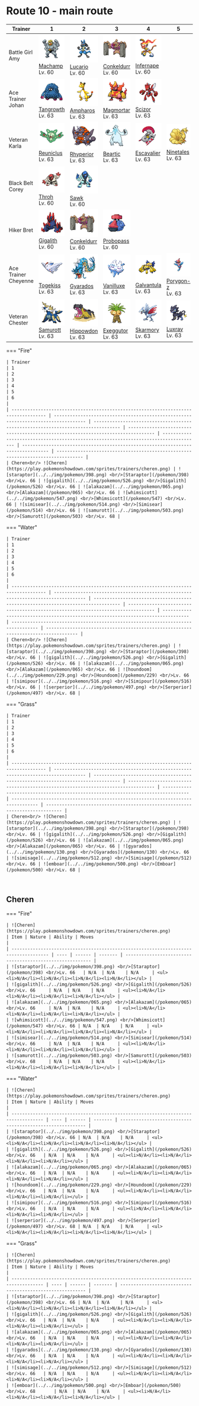 # Route 10 - main route

| Trainer              | 1                                                                                  | 2                                                                                    | 3                                                                                    | 4                                                                                    | 5                                                                                  |
| -------------------- | ---------------------------------------------------------------------------------- | ------------------------------------------------------------------------------------ | ------------------------------------------------------------------------------------ | ------------------------------------------------------------------------------------ | ---------------------------------------------------------------------------------- |
| Battle Girl Amy      | ![machamp](../../img/pokemon/068.png) <br/>[Machamp](/pokemon/068) <br/>Lv. 60     | ![lucario](../../img/pokemon/448.png) <br/>[Lucario](/pokemon/448) <br/>Lv. 60       | ![conkeldurr](../../img/pokemon/534.png) <br/>[Conkeldurr](/pokemon/534) <br/>Lv. 60 | ![infernape](../../img/pokemon/392.png) <br/>[Infernape](/pokemon/392) <br/>Lv. 60   |
| Ace Trainer Johan    | ![tangrowth](../../img/pokemon/465.png) <br/>[Tangrowth](/pokemon/465) <br/>Lv. 63 | ![ampharos](../../img/pokemon/181.png) <br/>[Ampharos](/pokemon/181) <br/>Lv. 63     | ![magmortar](../../img/pokemon/467.png) <br/>[Magmortar](/pokemon/467) <br/>Lv. 63   | ![scizor](../../img/pokemon/212.png) <br/>[Scizor](/pokemon/212) <br/>Lv. 63         |
| Veteran Karla        | ![reuniclus](../../img/pokemon/579.png) <br/>[Reuniclus](/pokemon/579) <br/>Lv. 63 | ![rhyperior](../../img/pokemon/464.png) <br/>[Rhyperior](/pokemon/464) <br/>Lv. 63   | ![beartic](../../img/pokemon/614.png) <br/>[Beartic](/pokemon/614) <br/>Lv. 63       | ![escavalier](../../img/pokemon/589.png) <br/>[Escavalier](/pokemon/589) <br/>Lv. 63 | ![ninetales](../../img/pokemon/038.png) <br/>[Ninetales](/pokemon/038) <br/>Lv. 63 |
| Black Belt Corey     | ![throh](../../img/pokemon/538.png) <br/>[Throh](/pokemon/538) <br/>Lv. 60         | ![sawk](../../img/pokemon/539.png) <br/>[Sawk](/pokemon/539) <br/>Lv. 60             |
| Hiker Bret           | ![gigalith](../../img/pokemon/526.png) <br/>[Gigalith](/pokemon/526) <br/>Lv. 60   | ![conkeldurr](../../img/pokemon/534.png) <br/>[Conkeldurr](/pokemon/534) <br/>Lv. 60 | ![probopass](../../img/pokemon/476.png) <br/>[Probopass](/pokemon/476) <br/>Lv. 60   |
| Ace Trainer Cheyenne | ![togekiss](../../img/pokemon/468.png) <br/>[Togekiss](/pokemon/468) <br/>Lv. 63   | ![gyarados](../../img/pokemon/130.png) <br/>[Gyarados](/pokemon/130) <br/>Lv. 63     | ![vanilluxe](../../img/pokemon/584.png) <br/>[Vanilluxe](/pokemon/584) <br/>Lv. 63   | ![galvantula](../../img/pokemon/596.png) <br/>[Galvantula](/pokemon/596) <br/>Lv. 63 | ![porygon-z](../../img/pokemon/474.png) <br/>[Porygon-z](/pokemon/474) <br/>Lv. 63 |
| Veteran Chester      | ![samurott](../../img/pokemon/503.png) <br/>[Samurott](/pokemon/503) <br/>Lv. 63   | ![hippowdon](../../img/pokemon/450.png) <br/>[Hippowdon](/pokemon/450) <br/>Lv. 63   | ![exeggutor](../../img/pokemon/103.png) <br/>[Exeggutor](/pokemon/103) <br/>Lv. 63   | ![skarmory](../../img/pokemon/227.png) <br/>[Skarmory](/pokemon/227) <br/>Lv. 63     | ![luxray](../../img/pokemon/405.png) <br/>[Luxray](/pokemon/405) <br/>Lv. 63       |

=== "Fire"

    | Trainer                                                                             | 1                                                                                  | 2                                                                                | 3                                                                                | 4                                                                                    | 5                                                                                | 6                                                                                |
    | ----------------------------------------------------------------------------------- | ---------------------------------------------------------------------------------- | -------------------------------------------------------------------------------- | -------------------------------------------------------------------------------- | ------------------------------------------------------------------------------------ | -------------------------------------------------------------------------------- | -------------------------------------------------------------------------------- |
    | Cheren<br/> ![Cheren](https://play.pokemonshowdown.com/sprites/trainers/cheren.png) | ![staraptor](../../img/pokemon/398.png) <br/>[Staraptor](/pokemon/398) <br/>Lv. 66 | ![gigalith](../../img/pokemon/526.png) <br/>[Gigalith](/pokemon/526) <br/>Lv. 66 | ![alakazam](../../img/pokemon/065.png) <br/>[Alakazam](/pokemon/065) <br/>Lv. 66 | ![whimsicott](../../img/pokemon/547.png) <br/>[Whimsicott](/pokemon/547) <br/>Lv. 66 | ![simisear](../../img/pokemon/514.png) <br/>[Simisear](/pokemon/514) <br/>Lv. 66 | ![samurott](../../img/pokemon/503.png) <br/>[Samurott](/pokemon/503) <br/>Lv. 68 |

=== "Water"

    | Trainer                                                                             | 1                                                                                  | 2                                                                                | 3                                                                                | 4                                                                                | 5                                                                                | 6                                                                                  |
    | ----------------------------------------------------------------------------------- | ---------------------------------------------------------------------------------- | -------------------------------------------------------------------------------- | -------------------------------------------------------------------------------- | -------------------------------------------------------------------------------- | -------------------------------------------------------------------------------- | ---------------------------------------------------------------------------------- |
    | Cheren<br/> ![Cheren](https://play.pokemonshowdown.com/sprites/trainers/cheren.png) | ![staraptor](../../img/pokemon/398.png) <br/>[Staraptor](/pokemon/398) <br/>Lv. 66 | ![gigalith](../../img/pokemon/526.png) <br/>[Gigalith](/pokemon/526) <br/>Lv. 66 | ![alakazam](../../img/pokemon/065.png) <br/>[Alakazam](/pokemon/065) <br/>Lv. 66 | ![houndoom](../../img/pokemon/229.png) <br/>[Houndoom](/pokemon/229) <br/>Lv. 66 | ![simipour](../../img/pokemon/516.png) <br/>[Simipour](/pokemon/516) <br/>Lv. 66 | ![serperior](../../img/pokemon/497.png) <br/>[Serperior](/pokemon/497) <br/>Lv. 68 |

=== "Grass"

    | Trainer                                                                             | 1                                                                                  | 2                                                                                | 3                                                                                | 4                                                                                | 5                                                                                | 6                                                                            |
    | ----------------------------------------------------------------------------------- | ---------------------------------------------------------------------------------- | -------------------------------------------------------------------------------- | -------------------------------------------------------------------------------- | -------------------------------------------------------------------------------- | -------------------------------------------------------------------------------- | ---------------------------------------------------------------------------- |
    | Cheren<br/> ![Cheren](https://play.pokemonshowdown.com/sprites/trainers/cheren.png) | ![staraptor](../../img/pokemon/398.png) <br/>[Staraptor](/pokemon/398) <br/>Lv. 66 | ![gigalith](../../img/pokemon/526.png) <br/>[Gigalith](/pokemon/526) <br/>Lv. 66 | ![alakazam](../../img/pokemon/065.png) <br/>[Alakazam](/pokemon/065) <br/>Lv. 66 | ![gyarados](../../img/pokemon/130.png) <br/>[Gyarados](/pokemon/130) <br/>Lv. 66 | ![simisage](../../img/pokemon/512.png) <br/>[Simisage](/pokemon/512) <br/>Lv. 66 | ![emboar](../../img/pokemon/500.png) <br/>[Emboar](/pokemon/500) <br/>Lv. 68 |

<br/>

## Cheren

=== "Fire"

    | ![Cheren](https://play.pokemonshowdown.com/sprites/trainers/cheren.png)              | Item | Nature | Ability | Moves                                                     |
    | ------------------------------------------------------------------------------------ | ---- | ------ | ------- | --------------------------------------------------------- |
    | ![staraptor](../../img/pokemon/398.png) <br/>[Staraptor](/pokemon/398) <br/>Lv. 66   | N/A  | N/A    | N/A     | <ul><li>N/A</li><li>N/A</li><li>N/A</li><li>N/A</li></ul> |
    | ![gigalith](../../img/pokemon/526.png) <br/>[Gigalith](/pokemon/526) <br/>Lv. 66     | N/A  | N/A    | N/A     | <ul><li>N/A</li><li>N/A</li><li>N/A</li><li>N/A</li></ul> |
    | ![alakazam](../../img/pokemon/065.png) <br/>[Alakazam](/pokemon/065) <br/>Lv. 66     | N/A  | N/A    | N/A     | <ul><li>N/A</li><li>N/A</li><li>N/A</li><li>N/A</li></ul> |
    | ![whimsicott](../../img/pokemon/547.png) <br/>[Whimsicott](/pokemon/547) <br/>Lv. 66 | N/A  | N/A    | N/A     | <ul><li>N/A</li><li>N/A</li><li>N/A</li><li>N/A</li></ul> |
    | ![simisear](../../img/pokemon/514.png) <br/>[Simisear](/pokemon/514) <br/>Lv. 66     | N/A  | N/A    | N/A     | <ul><li>N/A</li><li>N/A</li><li>N/A</li><li>N/A</li></ul> |
    | ![samurott](../../img/pokemon/503.png) <br/>[Samurott](/pokemon/503) <br/>Lv. 68     | N/A  | N/A    | N/A     | <ul><li>N/A</li><li>N/A</li><li>N/A</li><li>N/A</li></ul> |

=== "Water"

    | ![Cheren](https://play.pokemonshowdown.com/sprites/trainers/cheren.png)            | Item | Nature | Ability | Moves                                                     |
    | ---------------------------------------------------------------------------------- | ---- | ------ | ------- | --------------------------------------------------------- |
    | ![staraptor](../../img/pokemon/398.png) <br/>[Staraptor](/pokemon/398) <br/>Lv. 66 | N/A  | N/A    | N/A     | <ul><li>N/A</li><li>N/A</li><li>N/A</li><li>N/A</li></ul> |
    | ![gigalith](../../img/pokemon/526.png) <br/>[Gigalith](/pokemon/526) <br/>Lv. 66   | N/A  | N/A    | N/A     | <ul><li>N/A</li><li>N/A</li><li>N/A</li><li>N/A</li></ul> |
    | ![alakazam](../../img/pokemon/065.png) <br/>[Alakazam](/pokemon/065) <br/>Lv. 66   | N/A  | N/A    | N/A     | <ul><li>N/A</li><li>N/A</li><li>N/A</li><li>N/A</li></ul> |
    | ![houndoom](../../img/pokemon/229.png) <br/>[Houndoom](/pokemon/229) <br/>Lv. 66   | N/A  | N/A    | N/A     | <ul><li>N/A</li><li>N/A</li><li>N/A</li><li>N/A</li></ul> |
    | ![simipour](../../img/pokemon/516.png) <br/>[Simipour](/pokemon/516) <br/>Lv. 66   | N/A  | N/A    | N/A     | <ul><li>N/A</li><li>N/A</li><li>N/A</li><li>N/A</li></ul> |
    | ![serperior](../../img/pokemon/497.png) <br/>[Serperior](/pokemon/497) <br/>Lv. 68 | N/A  | N/A    | N/A     | <ul><li>N/A</li><li>N/A</li><li>N/A</li><li>N/A</li></ul> |

=== "Grass"

    | ![Cheren](https://play.pokemonshowdown.com/sprites/trainers/cheren.png)            | Item | Nature | Ability | Moves                                                     |
    | ---------------------------------------------------------------------------------- | ---- | ------ | ------- | --------------------------------------------------------- |
    | ![staraptor](../../img/pokemon/398.png) <br/>[Staraptor](/pokemon/398) <br/>Lv. 66 | N/A  | N/A    | N/A     | <ul><li>N/A</li><li>N/A</li><li>N/A</li><li>N/A</li></ul> |
    | ![gigalith](../../img/pokemon/526.png) <br/>[Gigalith](/pokemon/526) <br/>Lv. 66   | N/A  | N/A    | N/A     | <ul><li>N/A</li><li>N/A</li><li>N/A</li><li>N/A</li></ul> |
    | ![alakazam](../../img/pokemon/065.png) <br/>[Alakazam](/pokemon/065) <br/>Lv. 66   | N/A  | N/A    | N/A     | <ul><li>N/A</li><li>N/A</li><li>N/A</li><li>N/A</li></ul> |
    | ![gyarados](../../img/pokemon/130.png) <br/>[Gyarados](/pokemon/130) <br/>Lv. 66   | N/A  | N/A    | N/A     | <ul><li>N/A</li><li>N/A</li><li>N/A</li><li>N/A</li></ul> |
    | ![simisage](../../img/pokemon/512.png) <br/>[Simisage](/pokemon/512) <br/>Lv. 66   | N/A  | N/A    | N/A     | <ul><li>N/A</li><li>N/A</li><li>N/A</li><li>N/A</li></ul> |
    | ![emboar](../../img/pokemon/500.png) <br/>[Emboar](/pokemon/500) <br/>Lv. 68       | N/A  | N/A    | N/A     | <ul><li>N/A</li><li>N/A</li><li>N/A</li><li>N/A</li></ul> |